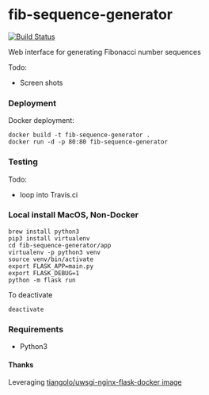 # fib-sequence-generator
[![Build Status](https://travis-ci.org/sepulworld/fib-sequence-generator.svg)](https://travis-ci.org/sepulworld/fib-sequence-generator)

Web interface for generating Fibonacci number sequences

Todo:
- Screen shots

### Deployment

Docker deployment:

```
docker build -t fib-sequence-generator .
docker run -d -p 80:80 fib-sequence-generator
```

### Testing

Todo:
- loop into Travis.ci

### Local install MacOS, Non-Docker

```
brew install python3
pip3 install virtualenv
cd fib-sequence-generator/app
virtualenv -p python3 venv
source venv/bin/activate
export FLASK_APP=main.py
export FLASK_DEBUG=1
python -m flask run
```

To deactivate

```
deactivate
```

### Requirements

* Python3

#### Thanks

Leveraging [tiangolo/uwsgi-nginx-flask-docker image](https://github.com/tiangolo/uwsgi-nginx-flask-docker)
